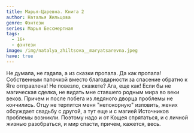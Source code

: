 ```yaml
---
title: Марья-Царевна. Книга 2
author: Наталья Жильцова
genre: Фэнтези
series: Марья Бессмертная
tags:
  - 16+
  - фэнтези
image: /img/natalya_zhiltsova__maryatsarevna.jpeg
have: true
---
```

Не думала, не гадала, а из сказки пропала. Да как пропала! Собственным папочкой вместо благодарности за спасение обратно к Яге отправлена! Не повезло, скажете? Ага, еще как! Если бы не магическая сделка, не видать мне ставшего родным мира во веки веков. Причем и после побега из ледяного дворца проблемы не кончились. Отцу не терпится меня "непокорную" изловить, жених обсуждает свадьбу с другой, а тут еще и с магией Источников проблемы возникли. Поэтому надо и от Кощея спрятаться, и с личной жизнью разобраться, и мир спасти, причем, кажется, весь.